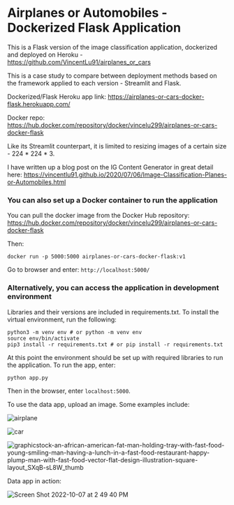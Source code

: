 # Airplanes or Automobiles - Dockerized Flask Application

This is a Flask version of the image classification application, dockerized and deployed on Heroku - https://github.com/VincentLu91/airplanes_or_cars

This is a case study to compare between deployment methods based on the framework applied to each version - Streamlit and Flask.

Dockerized/Flask Heroku app link: https://airplanes-or-cars-docker-flask.herokuapp.com/

Docker repo: https://hub.docker.com/repository/docker/vincelu299/airplanes-or-cars-docker-flask

Like its Streamlit counterpart, it is limited to resizing images of a certain size - 224 * 224 * 3.

I have written up a blog post on the IG Content Generator in great detail here: https://vincentlu91.github.io/2020/07/06/Image-Classification-Planes-or-Automobiles.html

### You can also set up a Docker container to run the application

You can pull the docker image from the Docker Hub repository:
https://hub.docker.com/repository/docker/vincelu299/airplanes-or-cars-docker-flask

Then:
```
docker run -p 5000:5000 airplanes-or-cars-docker-flask:v1
```

Go to browser and enter: ```http://localhost:5000/```

### Alternatively, you can access the application in development environment

Libraries and their versions are included in requirements.txt. To install the virtual environment, run the following:
```
python3 -m venv env # or python -m venv env
source env/bin/activate
pip3 install -r requirements.txt # or pip install -r requirements.txt
```

At this point the environment should be set up with required libraries to run the application. To run the app, enter:
```
python app.py
```

Then in the browser, enter ```localhost:5000```.

To use the data app, upload an image. Some examples include:

![airplane](https://user-images.githubusercontent.com/3411100/194626766-72180dec-c48f-4aa4-a607-11df01c1c8e8.jpg)

![car](https://user-images.githubusercontent.com/3411100/194626816-6684532d-c547-4749-b224-574fac0d939e.jpg)

![graphicstock-an-african-american-fat-man-holding-tray-with-fast-food-young-smiling-man-having-a-lunch-in-a-fast-food-restaurant-happy-plump-man-with-fast-food-vector-flat-design-illustration-square-layout_SXqB-sL8W_thumb](https://user-images.githubusercontent.com/3411100/194626830-7b99e260-e6f6-4493-b6c8-4e6ca53896e1.jpg)


Data app in action:

![Screen Shot 2022-10-07 at 2 49 40 PM](https://user-images.githubusercontent.com/3411100/194630287-f9a474e4-262f-4bd8-a258-0f69b568608b.jpg)
